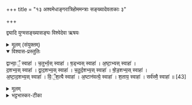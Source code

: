 +++
title = "१३ अश्वमेधाङ्गरात्रिहोममन्त्राः सङ्ख्यादेवताकाः ३"

+++

द्व्यादि युग्मसङ्ख्यासङ्घः
विश्वेदेवा ऋषयः
<details><summary>मूलम् (संयुक्तम्)</summary>

द्वाभ्या॒ँ॒ स्वाहा॑ च॒तुर्भ्य॒स्स्वाहा॑ ष॒ड्भ्यस्स्वाहा॑ऽष्टा॒भ्यस्स्वाहा॑ द॒शभ्य॒स्स्वाहा॑ द्वाद॒शभ्य॒स्स्वाहा॑ चतुर्द॒शभ्य॒स्स्वाहा॑ षोड॒शभ्य॒स्स्वाहा॑ऽष्टाद॒शभ्य॒स्स्वाहा॑ विँश॒त्यै स्वाहा॒ऽष्टान॑वत्यै॒ स्वाहा॑ श॒ताय॒ स्वाहा॒ सर्व॑स्मै॒ स्वाहा॑ ॥ [43]  
</details>

<details open><summary>विश्वास-प्रस्तुतिः</summary>

द्वाभ्या॒ँ॒ स्वाहा॑ । च॒तुर्भ्य॒स् स्वाहा॑ ।    ष॒ड्भ्यस् स्वाहा॑ । अ॒ष्टा॒भ्यस् स्वाहा॑ ।  
द॒शभ्य॒स् स्वाहा॑ । द्वा॒द॒शभ्य॒स् स्वाहा॑ । च॒तु॒र्द॒शभ्य॒स् स्वाहा॑ । षो॒ड॒शभ्य॒स् स्वाहा॑ ।  
अ॒ष्टा॒द॒शभ्य॒स् स्वाहा॑ ।  वि॒ँ॒श॒त्यै स्वाहा॑ । अ॒ष्टान॑वत्ये॒ स्वाहा॑ । श॒ताय॒ स्वाहा॑ । सर्व॑स्मै॒ स्वाहा॑ ॥ [43]
</details>

<details><summary>मूलम्</summary>

द्वाभ्या॒ँ॒ स्वाहा॑ । च॒तुर्भ्य॒स् स्वाहा॑ ।    ष॒ड्भ्यस् स्वाहा॑ । अ॒ष्टा॒भ्यस् स्वाहा॑ ।  
द॒शभ्य॒स् स्वाहा॑ । द्वा॒द॒शभ्य॒स् स्वाहा॑ । च॒तु॒र्द॒शभ्य॒स् स्वाहा॑ । षो॒ड॒शभ्य॒स् स्वाहा॑ ।  
अ॒ष्टा॒द॒शभ्य॒स् स्वाहा॑ ।  वि॒ँ॒श॒त्यै स्वाहा॑ । अ॒ष्टान॑वत्ये॒ स्वाहा॑ । श॒ताय॒ स्वाहा॑ । सर्व॑स्मै॒ स्वाहा॑ ॥ [43]
</details>

<details><summary>भट्टभास्कर-टीका</summary>

1अथ युग्माः द्वाम्यामित्याद्या उपादीयन्ते - विंशत्याम्नानं द्वितीयेऽपि स्थाने सङ्ख्याद्वयप्रदर्शनार्थम् । अथ सङ्ग्रहिष्यत् तत्पूर्वां सङ्ख्यां गृह्णाति द्वाभ्यां शतपूर्तिं ख्यापयितुं सर्वयुग्माविच्छेदान्वयप्रदर्शनाथम् । सर्वग्रहणं च अनुक्तसमस्तयुग्मसङ्ग्रहार्थम् ॥

इति सप्तमे द्वितीये त्रयोदशोनुवाकः ॥
</details>
